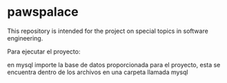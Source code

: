 # pawspalace
This repository is intended for the project on special topics in software engineering.

Para ejecutar el proyecto:

en mysql importe la base de datos proporcionada para el proyecto, esta se encuentra dentro de los archivos en una carpeta llamada mysql
